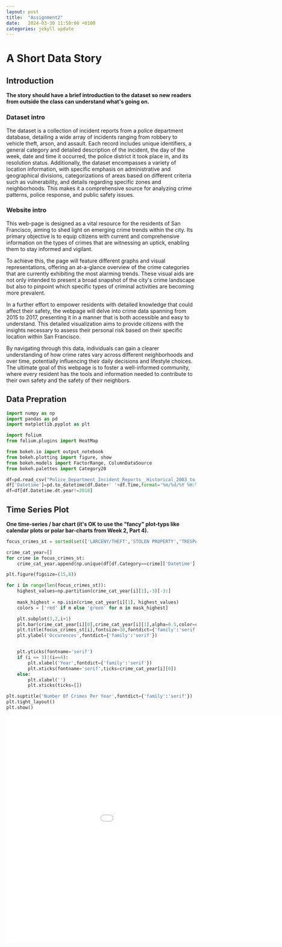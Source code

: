 ```yaml
---
layout: post
title:  "Assignment2"
date:   2024-03-30 11:50:00 +0100
categories: jekyll update
---
```

# A Short Data Story

## Introduction
**The story should have a brief introduction to the dataset so new readers from outside the class can understand what's going on.**

### Dataset intro

The dataset is a collection of incident reports from a police department database, detailing a wide array of incidents ranging from robbery to vehicle theft, arson, and assault. Each record includes unique identifiers, a general category and detailed description of the incident, the day of the week, date and time it occurred, the police district it took place in, and its resolution status. Additionally, the dataset encompasses a variety of location information, with specific emphasis on administrative and geographical divisions, categorizations of areas based on different criteria such as vulnerability, and details regarding specific zones and neighborhoods. This makes it a comprehensive source for analyzing crime patterns, police response, and public safety issues. 

### Website intro

This web-page is designed as a vital resource for the residents of San Francisco, aiming to shed light on emerging crime trends within the city. Its primary objective is to equip citizens with current and comprehensive information on the types of crimes that are witnessing an uptick, enabling them to stay informed and vigilant.

To achieve this, the page will feature different graphs and visual representations, offering an at-a-glance overview of the crime categories that are currently exhibiting the most alarming trends. These visual aids are not only intended to present a broad snapshot of the city's crime landscape but also to pinpoint which specific types of criminal activities are becoming more prevalent.

In a further effort to empower residents with detailed knowledge that could affect their safety, the webpage will delve into crime data spanning from 2015 to 2017, presenting it in a manner that is both accessible and easy to understand. This detailed visualization aims to provide citizens with the insights necessary to assess their personal risk based on their specific location within San Francisco.

By navigating through this data, individuals can gain a clearer understanding of how crime rates vary across different neighborhoods and over time, potentially influencing their daily decisions and lifestyle choices. The ultimate goal of this webpage is to foster a well-informed community, where every resident has the tools and information needed to contribute to their own safety and the safety of their neighbors.

## Data Prepration
```python
import numpy as np
import pandas as pd
import matplotlib.pyplot as plt

import folium
from folium.plugins import HeatMap

from bokeh.io import output_notebook
from bokeh.plotting import figure, show
from bokeh.models import FactorRange, ColumnDataSource
from bokeh.palettes import Category20
```

```python
df=pd.read_csv("Police_Department_Incident_Reports__Historical_2003_to_May_2018_20240214.csv")
df['Datetime']=pd.to_datetime(df.Date+' '+df.Time,format='%m/%d/%Y %H:%M')
df=df[df.Datetime.dt.year!=2018]
```

## Time Series Plot
**One time-series / bar chart (it's OK to use the "fancy" plot-typs like calendar plots or polar bar-charts from Week 2, Part 4).**
```python
focus_crimes_st = sorted(set(['LARCENY/THEFT','STOLEN PROPERTY','TRESPASS','VANDALISM','WEAPON LAWS']))
```
```python
crime_cat_year=[]
for crime in focus_crimes_st:
    crime_cat_year.append(np.unique(df[df.Category==crime]['Datetime'].dt.year,return_counts=True))
```
```python
plt.figure(figsize=(15,8))

for i in range(len(focus_crimes_st)):
    highest_values=np.partition(crime_cat_year[i][1],-3)[-3:]
    
    mask_highest = np.isin(crime_cat_year[i][1], highest_values)
    colors = ['red' if m else 'green' for m in mask_highest]

    plt.subplot(3,2,i+1)
    plt.bar(crime_cat_year[i][0],crime_cat_year[i][1],alpha=0.5,color=colors)
    plt.title(focus_crimes_st[i],fontsize=10,fontdict={'family':'serif'})
    plt.ylabel('Occurences',fontdict={'family':'serif'})


    plt.yticks(fontname='serif')
    if (i == 3)|(i==4):
        plt.xlabel('Year',fontdict={'family':'serif'})
        plt.xticks(fontname='serif',ticks=crime_cat_year[i][0])
    else:
        plt.xlabel('')
        plt.xticks(ticks=[])

plt.suptitle('Number Of Crimes Per Year',fontdict={'family':'serif'})
plt.tight_layout()
plt.show()
```
<embed 
       type="text/html" 
       src="/public/time_series_plot.png"
       width="1100"
       height="600"
       >
</embed>